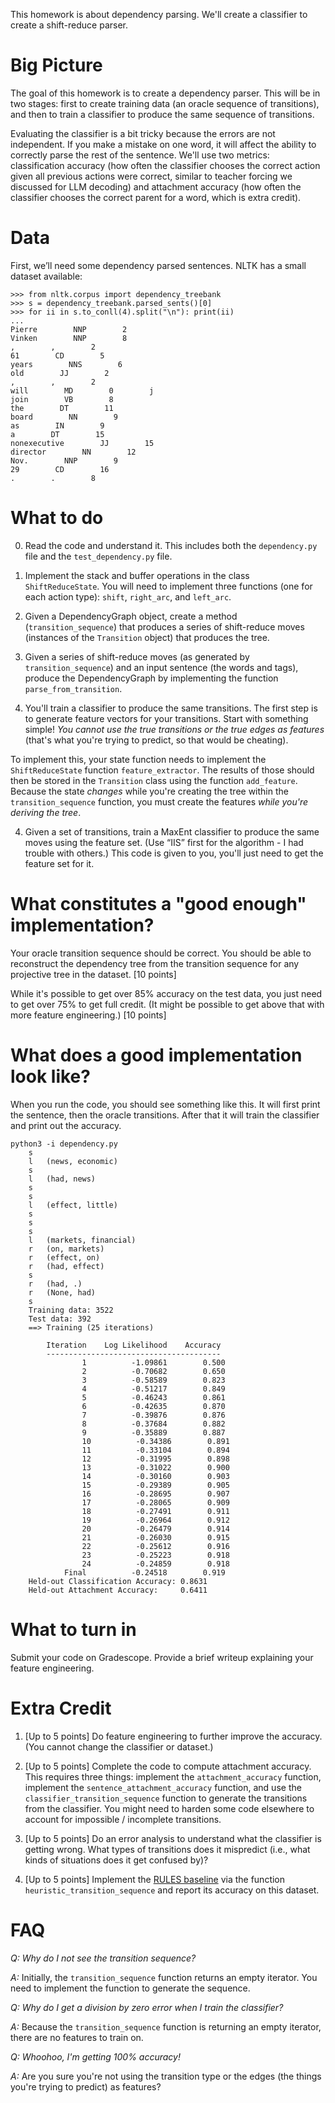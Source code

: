 
This homework is about dependency parsing.  We'll create a classifier
to create a shift-reduce parser.


Big Picture
===========

The goal of this homework is to create a dependency parser.  This will
be in two stages: first to create training data (an oracle sequence of
transitions), and then to train a classifier to produce the same
sequence of transitions.

Evaluating the classifier is a bit tricky because the errors are not
independent.  If you make a mistake on one word, it will affect the
ability to correctly parse the rest of the sentence.  We'll use two
metrics: classification accuracy (how often the classifier chooses the
correct action given all previous actions were correct, similar to
teacher forcing we discussed for LLM decoding) and attachment accuracy
(how often the classifier chooses the correct parent for a word, which
is extra credit).

Data
===========

First, we’ll need some dependency parsed sentences.  NLTK has a small dataset available:


    >>> from nltk.corpus import dependency_treebank
    >>> s = dependency_treebank.parsed_sents()[0]
    >>> for ii in s.to_conll(4).split("\n"): print(ii)
    ...
    Pierre        NNP        2        
    Vinken        NNP        8        
    ,        ,        2        
    61        CD        5        
    years        NNS        6        
    old        JJ        2        
    ,        ,        2        
    will        MD        0        j
    join        VB        8        
    the        DT        11        
    board        NN        9        
    as        IN        9        
    a        DT        15        
    nonexecutive        JJ        15        
    director        NN        12        
    Nov.        NNP        9        
    29        CD        16        
    .        .        8


What to do
============

0.  Read the code and understand it.  This includes both the
`dependency.py` file and the `test_dependency.py` file.

0. Implement the stack and buffer operations in the class
`ShiftReduceState`.  You will need to implement three functions (one
for each action type): `shift`, `right_arc`, and `left_arc`.

1. Given a DependencyGraph object, create a method (`transition_sequence`) that
produces a series of shift-reduce moves (instances of the `Transition` object)
that produces the tree.  

2. Given a series of shift-reduce moves (as generated by
`transition_sequence`) and an input sentence (the words and tags),
produce the DependencyGraph by implementing the function
`parse_from_transition`.

3. You'll train a classifier to produce the same transitions.  The
first step is to generate feature vectors for your transitions.  Start
with something simple!  *You cannot use the true transitions
or the true edges as features* (that's what you're trying to predict,
so that would be cheating).

To implement this, your state function needs to implement the
``ShiftReduceState`` function ``feature_extractor``.  The results of
those should then be stored in the ``Transition`` class using the
function ``add_feature``.  Because the state *changes* while you're
creating the tree within the `transition_sequence` function, you must
create the features *while you're deriving the tree*.

4. Given a set of transitions, train a MaxEnt classifier to produce
the same moves using the feature set.  (Use “IIS” first for the
algorithm - I had trouble with others.)  This code is given to you,
you'll just need to get the feature set for it.

What constitutes a "good enough" implementation?
===========================================

Your oracle transition sequence should be correct.  You should be able
to reconstruct the dependency tree from the transition sequence for
any projective tree in the dataset. [10 points]

While it's possible to get over 85% accuracy on the test data, you
just need to get over 75% to get full credit.  (It might be possible
to get above that with more feature engineering.)  [10 points]

What does a good implementation look like?
===========================================

When you run the code, you should see something like this.  It will
first print the sentence, then the oracle transitions.  After that it
will train the classifier and print out the accuracy.

    python3 -i dependency.py 
        s
        l	(news, economic)
        s
        l	(had, news)
        s
        s
        l	(effect, little)
        s
        s
        s
        l	(markets, financial)
        r	(on, markets)
        r	(effect, on)
        r	(had, effect)
        s
        r	(had, .)
        r	(None, had)
        s
        Training data: 3522
        Test data: 392
        ==> Training (25 iterations)

            Iteration    Log Likelihood    Accuracy
            ---------------------------------------
                    1          -1.09861        0.500
                    2          -0.70682        0.650
                    3          -0.58589        0.823
                    4          -0.51217        0.849
                    5          -0.46243        0.861
                    6          -0.42635        0.870
                    7          -0.39876        0.876
                    8          -0.37684        0.882
                    9          -0.35889        0.887
                    10          -0.34386        0.891
                    11          -0.33104        0.894
                    12          -0.31995        0.898
                    13          -0.31022        0.900
                    14          -0.30160        0.903
                    15          -0.29389        0.905
                    16          -0.28695        0.907
                    17          -0.28065        0.909
                    18          -0.27491        0.911
                    19          -0.26964        0.912
                    20          -0.26479        0.914
                    21          -0.26030        0.915
                    22          -0.25612        0.916
                    23          -0.25223        0.918
                    24          -0.24859        0.918
                Final          -0.24518        0.919
        Held-out Classification Accuracy: 0.8631
        Held-out Attachment Accuracy:     0.6411

What to turn in
===============

Submit your code on Gradescope.  Provide a brief writeup explaining your feature engineering.

Extra Credit
===============

1.  [Up to 5 points] Do feature engineering to further improve the
accuracy.  (You cannot change the classifier or dataset.)

2.  [Up to 5 points] Complete the code to compute attachment accuracy.
This requires three things: implement the `attachment_accuracy`
function, implement the `sentence_attachment_accuracy` function, and
use the `classifier_transition_sequence` function to generate the
transitions from the classifier.  You might need to harden some code
elsewhere to account for impossible / incomplete transitions.

3.  [Up to 5 points] Do an error analysis to understand what the
classifier is getting wrong.  What types of transitions does it
mispredict (i.e., what kinds of situations does it get confused by)?

4.  [Up to 5 points] Implement the [RULES
baseline](https://aclanthology.org/W12-1910.pdf) via the function
`heuristic_transition_sequence` and report its accuracy on this
dataset.


FAQ
========

*Q: Why do I not see the transition sequence?*

*A:* Initially, the `transition_sequence` function returns an empty
iterator.  You need to implement the function to generate the
sequence.

*Q: Why do I get a division by zero error when I train the classifier?*

*A:* Because the `transition_sequence` function is returning an empty
iterator, there are no features to train on.

*Q: Whoohoo, I'm getting 100% accuracy!*

*A:* Are you sure you're not using the transition type or the edges
(the things you're trying to predict) as features?

